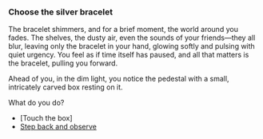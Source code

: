 ### Choose the silver bracelet
The bracelet shimmers, and for a brief moment, the world around you fades. The shelves, the dusty air, even the sounds of your friends—they all blur, leaving only the bracelet in your hand, glowing softly and pulsing with quiet urgency. You feel as if time itself has paused, and all that matters is the bracelet, pulling you forward.

Ahead of you, in the dim light, you notice the pedestal with a small, intricately carved box resting on it.

What do you do? 
- [Touch the box]
- [Step back and observe](intro.md)